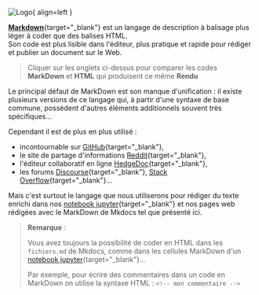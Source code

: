 ![Logo]{ align=left }
    
[**Markdown**][1]{target="_blank"} est un langage de description à balisage plus léger à coder que des balises HTML.  
Son code est plus lisible dans l'éditeur,
    plus pratique et rapide pour rédiger et publier un document sur le Web.

> Cliquer sur les onglets ci-dessus pour comparer les codes **MarkDown** et **HTML** qui produisent ce même **Rendu**

Le principal défaut de MarkDown est son manque d'unification :
    il existe plusieurs versions de ce langage qui,
    à partir d'une syntaxe de base commune,
    possèdent d'autres éléments additionnels souvent très spécifiques...  

Cependant il est de plus en plus utilisé :

- incontournable sur [GitHub]{target="_blank"},
- le site de partage d'informations [Reddit]{target="_blank"},
- l'éditeur collaboratif en ligne [HedgeDoc]{target="_blank"},
- les forums [Discourse]{target="_blank"},
    [Stack Overflow]{target="_blank"}...

Mais c'est surtout le langage que nous utiliserons pour rédiger du texte enrichi
    dans nos [notebook jupyter][bn-md]{target="_blank"} 
    et nos pages web rédigées avec le MarkDown de Mkdocs tel que présenté ici.

> **Remarque** :
>
> Vous avez toujours la possibilité de coder en HTML
    dans les `fichiers.md` de Mkdocs,
    comme dans les cellules MarkDown
    d'un [notebook jupyter][bn-html]{target="_blank"}...
>
> Par exemple, pour écrire des commentaires dans un code en MarkDown
on utilise la syntaxe HTML : `<!-- mon commentaire -->`

<!-- Ceci est un commentaire qui ne sera donc pas affiché
Liste des liens pour l'introduction :
-->
[1]: https://fr.wikipedia.org/wiki/Markdown "Page Markdown sur Wikipedia" 
[GitHub]: https://guides.github.com/features/mastering-markdown/ "Guide MarkDown de GitHub"
[Reddit]: https://www.reddit.com/wiki/markdown "Guide MarkDown de Reddit"
[HedgeDoc]: https://demo.hedgedoc.org/features?both "Page de demonstration du Markdown de HedgeDoc"
[Discourse]: https://forum.digikey.com/t/an-unofficial-discourse-user-reference-guide/1125/4  "Référence MarkDown pour Discourse"
[Stack Overflow]: https://stackoverflow.com/editing-help "Aide Markdown de Stack Overflow"
[bn-md]: ../MarkDown-Le_BN_pour_rapporter "Notebook d'initiation au Markdown de Jupyter"
[bn-html]: ../HTML-Le_BN_pour_multimedier "Notebook d'initiation au HTML de Jupyter"
[Logo]: https://upload.wikimedia.org/wikipedia/commons/4/48/Markdown-mark.svg "Logo du langage MarkDown"